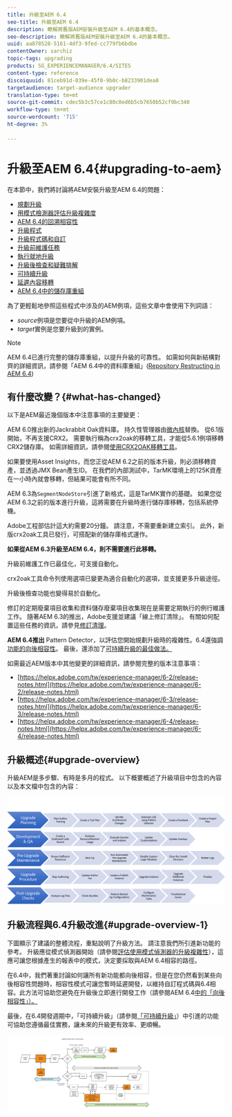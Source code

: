 ```yaml
---
title: 升級至AEM 6.4
seo-title: 升級至AEM 6.4
description: 瞭解將舊版AEM安裝升級至AEM 6.4的基本概念。
seo-description: 瞭解將舊版AEM安裝升級至AEM 6.4的基本概念。
uuid: aa878528-5161-4df3-9fed-cc779fb6bdbe
contentOwner: sarchiz
topic-tags: upgrading
products: SG_EXPERIENCEMANAGER/6.4/SITES
content-type: reference
discoiquuid: 81ceb91d-039e-45f0-9b0c-b8233901dea8
targetaudience: target-audience upgrader
translation-type: tm+mt
source-git-commit: cdec5b3c57ce1c80c0ed6b5cb7650b52cf9bc340
workflow-type: tm+mt
source-wordcount: '715'
ht-degree: 3%

---
```



# 升級至AEM 6.4{#upgrading-to-aem}

在本節中，我們將討論將AEM安裝升級至AEM 6.4的問題：

* [規劃升級](/help/sites-deploying/upgrade-planning.md)
* [用模式檢測器評估升級複雜度](/help/sites-deploying/pattern-detector.md)
* [AEM 6.4的回溯相容性](/help/sites-deploying/backward-compatibility.md)
* [升級程式](/help/sites-deploying/upgrade-procedure.md)
* [升級程式碼和自訂](/help/sites-deploying/upgrading-code-and-customizations.md)
* [升級前維護任務](/help/sites-deploying/pre-upgrade-maintenance-tasks.md)
* [執行就地升級](/help/sites-deploying/in-place-upgrade.md)
* [升級後檢查和疑難排解](/help/sites-deploying/post-upgrade-checks-and-troubleshooting.md)
* [可持續升級](/help/sites-deploying/sustainable-upgrades.md)
* [延遲內容移轉](/help/sites-deploying/lazy-content-migration.md)
* [AEM 6.4中的儲存庫重組](/help/sites-deploying/repository-restructuring.md)

為了更輕鬆地參照這些程式中涉及的AEM例項，這些文章中會使用下列詞語：

* *source*&#x200B;例項是您要從中升級的AEM例項。
* *target*&#x200B;實例是您要升級到的實例。

>[!NOTE]
>
>AEM 6.4已進行完整的儲存庫重組，以提升升級的可靠性。 如需如何與新結構對齊的詳細資訊，請參閱「AEM 6.4中的資料庫重組」([Repository Restructing in AEM 6.4](/help/sites-deploying/repository-restructuring.md))

## 有什麼改變？{#what-has-changed}

以下是AEM最近幾個版本中注意事項的主要變更：

AEM 6.0推出新的Jackrabbit Oak資料庫。 持久性管理器由[微內核](/help/sites-deploying/recommended-deploys.md)替換。 從6.1版開始，不再支援CRX2。 需要執行稱為crx2oak的移轉工具，才能從5.6.1例項移轉CRX2儲存庫。 如需詳細資訊，請參閱[使用CRX2OAK移轉工具](/help/sites-deploying/using-crx2oak.md)。

如果要使用Asset Insights，而您正從AEM 6.2之前的版本升級，則必須移轉資產，並透過JMX Bean產生ID。 在我們的內部測試中，TarMK環境上的125K資產在一小時內就會移轉，但結果可能會有所不同。

AEM 6.3為`SegmentNodeStore`引進了新格式，這是TarMK實作的基礎。 如果您從AEM 6.3之前的版本進行升級，這將需要在升級時進行儲存庫移轉，包括系統停機。

Adobe工程部估計這大約需要20分鐘。 請注意，不需要重新建立索引。 此外，新版crx2oak工具已發行，可搭配新的儲存庫格式運作。

**如果從AEM 6.3升級至AEM 6.4，則不需要進行此移轉。**

升級前維護工作已最佳化，可支援自動化。

crx2oak工具命令列使用選項已變更為適合自動化的選項，並支援更多升級途徑。

升級後檢查功能也變得易於自動化。

修訂的定期廢棄項目收集和資料儲存廢棄項目收集現在是需要定期執行的例行維護工作。 隨著AEM 6.3的推出，Adobe支援並建議「線上修訂清除」。 有關如何配置這些任務的資訊，請參見[修訂清理](/help/sites-deploying/revision-cleanup.md)。

**AEM 6.4推出** Pattern  [](/help/sites-deploying/pattern-detector.md) Detector，以評估您開始規劃升級時的複雜性。6.4還強調[功能的向後相容性](/help/sites-deploying/backward-compatibility.md)。 最後，還添加了[可持續升級的最佳做法。](/help/sites-deploying/sustainable-upgrades.md)

如需最近AEM版本中其他變更的詳細資訊，請參閱完整的版本注意事項：

* [https://helpx.adobe.com/tw/experience-manager/6-2/release-notes.html](https://helpx.adobe.com/tw/experience-manager/6-2/release-notes.html)
* [https://helpx.adobe.com/tw/experience-manager/6-3/release-notes.html](https://helpx.adobe.com/tw/experience-manager/6-3/release-notes.html)
* [https://helpx.adobe.com/tw/experience-manager/6-4/release-notes.html](https://helpx.adobe.com/tw/experience-manager/6-4/release-notes.html)

## 升級概述{#upgrade-overview}

升級AEM是多步驟、有時是多月的程式。 以下概要概述了升級項目中包含的內容以及本文檔中包含的內容：

![screen_shot_2018-03-30at80708am](assets/screen_shot_2018-03-30at80708am.png)

## 升級流程與6.4升級改進{#upgrade-overview-1}

下圖顯示了建議的整體流程，重點說明了升級方法。 請注意我們所引進新功能的參考。 升級應從模式偵測器開始（請參閱[評估使用模式偵測器的升級複雜性](/help/sites-deploying/pattern-detector.md)），這應可讓您根據產生的報表中的模式，決定要採取與AEM 6.4相容的路徑。

在6.4中，我們著重討論如何讓所有新功能都向後相容，但是在您仍然看到某些向後相容性問題時，相容性模式可讓您暫時延遲開發，以維持自訂程式碼與6.4相容。此方法可協助您避免在升級後立即進行開發工作（請參閱AEM 6.4[中的「向後相容性」）。](/help/sites-deploying/backward-compatibility.md)

最後，在6.4開發週期中，「可持續升級」（請參閱[「可持續升級」](/help/sites-deploying/sustainable-upgrades.md)）中引進的功能可協助您遵循最佳實務，讓未來的升級更有效率、更順暢。

![6_4_upgrade_overviewforthbat-newpage3](assets/6_4_upgrade_overviewflowchart-newpage3.png)

